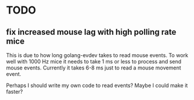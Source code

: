 # TODO
## fix increased mouse lag with high polling rate mice
This is due to how long golang-evdev takes to read mouse events. To work well with 1000 Hz mice it needs to take 1 ms or less to process and send mouse events. Currently it takes 6-8 ms just to read a mouse movement event.

Perhaps I should write my own code to read events? Maybe I could make it faster?
